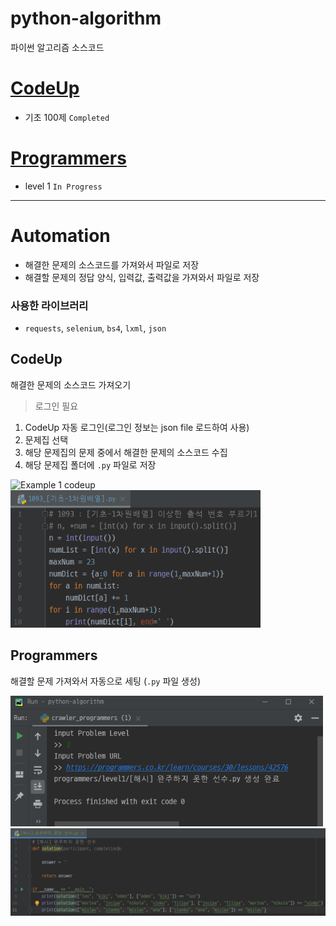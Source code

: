 # python-algorithm
파이썬 알고리즘 소스코드

# [CodeUp](https://www.codeup.kr/index.php)
- 기초 100제 `Completed`

# [Programmers](https://programmers.co.kr/)
- level 1 `In Progress`

---
# Automation
- 해결한 문제의 소스코드를 가져와서 파일로 저장
- 해결할 문제의 정답 양식, 입력값, 출력값을 가져와서 파일로 저장

### 사용한 라이브러리
- `requests`, `selenium`, `bs4`, `lxml`, `json`

## CodeUp
해결한 문제의 소스코드 가져오기
> 로그인 필요

1. CodeUp 자동 로그인(로그인 정보는 json file 로드하여 사용)
2. 문제집 선택
3. 해당 문제집의 문제 중에서 해결한 문제의 소스코드 수집
4. 해당 문제집 폴더에 `.py` 파일로 저장

<img src="/example_media/example_codeup.gif" width="700" title="코드업 예1" alt="Example 1 codeup"></img><br/>
<img src="/example_media/example_codeup2.png" width="400" title="코드업 예2" alt="Example 2 codeup"></img><br/>


## Programmers
해결할 문제 가져와서 자동으로 세팅
(`.py` 파일 생성)   

<img src="/example_media/example_programmers1.png" width="500" title="프로그래머스 예1" alt="Example 1 Programmers"></img><br/>
<img src="/example_media/example_programmers2.png" width="1100" title="프로그래머스 예2" alt="Example 2 Programmers"></img><br/>
